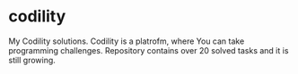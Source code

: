 # codility
My Codility solutions. Codility is a platrofm, where You can take programming challenges. Repository contains over 20 solved tasks and it is still growing.
